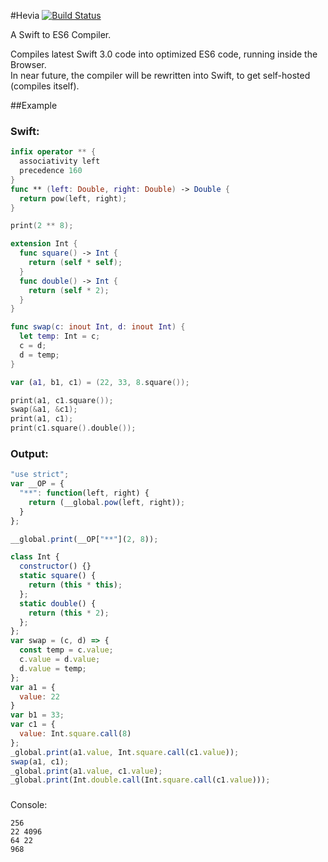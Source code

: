 #Hevia
<a href="https://travis-ci.org/maierfelix/Hevia"><img src="https://travis-ci.org/maierfelix/Hevia.svg?branch=master" alt="Build Status"></a>

A Swift to ES6 Compiler.

Compiles latest Swift 3.0 code into optimized ES6 code, running inside the Browser.<br>
In near future, the compiler will be rewritten into Swift, to get self-hosted (compiles itself).

##Example

### Swift:
```Swift
infix operator ** {
  associativity left
  precedence 160
}
func ** (left: Double, right: Double) -> Double {
  return pow(left, right);
}

print(2 ** 8);

extension Int {
  func square() -> Int {
    return (self * self);
  }
  func double() -> Int {
    return (self * 2);
  }
}

func swap(c: inout Int, d: inout Int) {
  let temp: Int = c;
  c = d;
  d = temp;
}

var (a1, b1, c1) = (22, 33, 8.square());

print(a1, c1.square());
swap(&a1, &c1);
print(a1, c1);
print(c1.square().double());
```
### Output:
```JavaScript
"use strict";
var __OP = {
  "**": function(left, right) {
    return (__global.pow(left, right));
  }
};

__global.print(__OP["**"](2, 8));

class Int {
  constructor() {}
  static square() {
    return (this * this);
  };
  static double() {
    return (this * 2);
  };
};
var swap = (c, d) => {
  const temp = c.value;
  c.value = d.value;
  d.value = temp;
};
var a1 = {
  value: 22
}
var b1 = 33;
var c1 = {
  value: Int.square.call(8)
};
_global.print(a1.value, Int.square.call(c1.value));
swap(a1, c1);
_global.print(a1.value, c1.value);
_global.print(Int.double.call(Int.square.call(c1.value)));
```
###
Console:
```
256
22 4096
64 22
968
```

